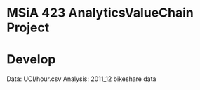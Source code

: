 
MSiA 423 AnalyticsValueChain Project
==============================

Develop
=======

Data: UCI/hour.csv
Analysis: 2011_12 bikeshare data